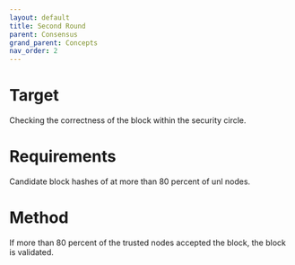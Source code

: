 ```yaml
---
layout: default
title: Second Round
parent: Consensus
grand_parent: Concepts
nav_order: 2
---
```


# Target

Checking the correctness of the block within the security circle.

# Requirements

Candidate block hashes of at more than 80 percent of unl nodes.

# Method

If more than 80 percent of the trusted nodes accepted the block, the block is validated.
